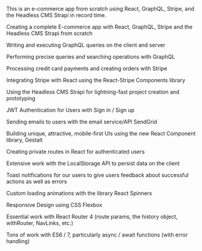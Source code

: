 This is an e-commerce app from scratch using React, GraphQL, Stripe, and the Headless CMS Strapi in record time.

Creating a complete E-commerce app with React, GraphQL, Stripe and the Headless CMS Strapi from scratch

Writing and executing GraphQL queries on the client and server

Performing precise queries and searching operations with GraphQL

Processing credit card payments and creating orders with Stripe

Integrating Stripe with React using the React-Stripe Components library

Using the Headless CMS Strapi for lightning-fast project creation and prototyping

JWT Authentication for Users with Sign in / Sign up

Sending emails to users with the email service/API SendGrid

Building unique, attractive, mobile-first UIs using the new React Component library, Gestalt

Creating private routes in React for authenticated users

Extensive work with the LocalStorage API to persist data on the client

Toast notifications for our users to give users feedback about successful actions as well as errors

Custom loading animations with the library React Spinners

Responsive Design using CSS Flexbox

Essential work with React Router 4 (route params, the history object, withRouter, NavLinks, etc.)

Tons of work with ES6 / 7, particularly async / await functions (with error handling)